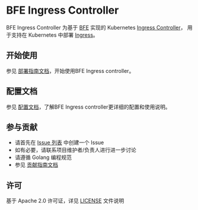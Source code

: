 # BFE Ingress Controller

BFE Ingress Controller 为基于 [BFE][] 实现的 Kubernetes [Ingress Controller][]，
用于支持在 Kubernetes 中部署 [Ingress][]。 

## 开始使用
参见 [部署指南文档](docs/zh_cn/deployment.md)，开始使用BFE Ingress controller。

## 配置文档
参见 [配置文档](docs/zh_cn/ingress/configuration.md)，了解BFE Ingress controller更详细的配置和使用说明。

## 参与贡献
* 请首先在 [Issue 列表][] 中创建一个 Issue
* 如有必要，请联系项目维护者/负责人进行进一步讨论
* 请遵循 Golang 编程规范
* 参见 [贡献指南文档](docs/zh_cn/contribute/how-to-contribute.md)

## 许可
基于 Apache 2.0 许可证，详见 [LICENSE](LICENSE) 文件说明

[Ingress Controller]: https://kubernetes.io/docs/concepts/services-networking/ingress-controllers/ "Kubernetes"
[Ingress]: https://kubernetes.io/docs/concepts/services-networking/ingress/ "Kubernetes"
[BFE]: https://github.com/bfenetworks/bfe "Github"
[Issue 列表]: https://github.com/bfenetworks/ingress-bfe/issues